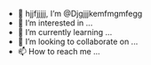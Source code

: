 - 👋 hjjfjjjjj, I’m @Djgjjjkemfmgmfegg
- 👀 I’m interested in ...
- 🌱 I’m currently learning ...
- 💞️ I’m looking to collaborate on ...
- 📫 How to reach me ...

<!---
Djgjjjkemfmgmfegg/Djgjjjkemfmgmfegg is a ✨ special ✨ repository because its `README.md` (this file) appears on your GitHub profile.
You can click the Preview link to take a look at your changes.
--->
